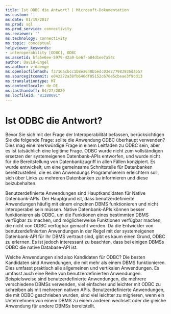 ```yaml
---
title: Ist ODBC die Antwort? | Microsoft-Dokumentation
ms.custom: ''
ms.date: 01/19/2017
ms.prod: sql
ms.prod_service: connectivity
ms.reviewer: ''
ms.technology: connectivity
ms.topic: conceptual
helpviewer_keywords:
- interoperability [ODBC], ODBC
ms.assetid: bfa5e6ee-5979-42a9-be6f-a84d1ee7a54c
author: David-Engel
ms.author: v-daenge
ms.openlocfilehash: f3716acbcc1b8ea648b5edc03e277983936da557
ms.sourcegitcommit: e042272a38fb646df05152c676e5cbeae3f9cd13
ms.translationtype: MT
ms.contentlocale: de-DE
ms.lasthandoff: 04/27/2020
ms.locfileid: "81288091"
---
```

# <a name="is-odbc-the-answer"></a>Ist ODBC die Antwort?
Bevor Sie sich mit der Frage der Interoperabilität befassen, berücksichtigen Sie die folgende Frage: sollte die Anwendung ODBC überhaupt verwenden? Dies mag eine merkwürdige Frage in einem Leitfaden zu ODBC sein, aber es ist tatsächlich eine legitime Frage. ODBC wurde nicht zum vollständigen ersetzen der systemeigenen Datenbank-APIs entworfen, und wurde nicht für die Bereitstellung von Datenbankzugriff in allen Fällen konzipiert. Es wurde entwickelt, um eine gemeinsame Schnittstelle für Datenbanken bereitzustellen, die es den Anwendungs Programmierern erleichtern soll, sich über Links zu mehreren Datenbanken zu informieren und diese beizubehalten.  
  
 Benutzerdefinierte Anwendungen sind Hauptkandidaten für Native Datenbank-APIs. Der Hauptgrund ist, dass benutzerdefinierte Anwendungen häufig mit einem einzelnen DBMS funktionieren und nicht interoperabel sein müssen. Native Datenbank-APIs können besser funktionieren als ODBC, um die Funktionen eines bestimmten DBMS verfügbar zu machen, und möglicherweise Funktionen verfügbar machen, die nicht von ODBC verfügbar gemacht werden. Da die Entwickler von benutzerdefinierten Anwendungen in der Regel mit der systemeigenen Datenbank-API für Ihr DBMS vertraut sind, gibt es kaum einen Grund, ODBC zu erlernen. Es ist jedoch interessant zu beachten, dass bei einigen DBMSs ODBC die native Database-API ist.  
  
 Welche Anwendungen sind also Kandidaten für ODBC? Die besten Kandidaten sind Anwendungen, die mit mehr als einem DBMS funktionieren. Dies umfasst praktisch alle allgemeinen und vertikalen Anwendungen. Es umfasst auch eine Reihe von benutzerdefinierten Anwendungen. Beispielsweise sind benutzerdefinierte Anwendungen, die mehrere verschiedene DBMSs verwenden, viel einfacher und leichter mit ODBC zu schreiben als mit mehreren nativen APIs. Benutzerdefinierte Anwendungen, die mit ODBC geschrieben wurden, sind viel leichter zu migrieren, wenn ein Unternehmen von einem DBMS zu einem anderen wechselt oder die gleiche Anwendung für andere DBMSs bereitstellt.
